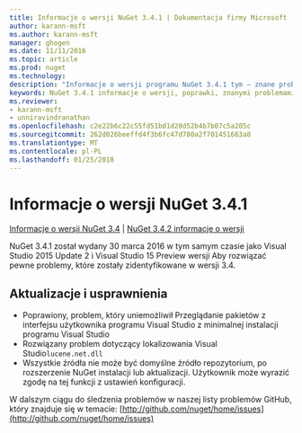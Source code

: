```yaml
---
title: Informacje o wersji NuGet 3.4.1 | Dokumentacja firmy Microsoft
author: karann-msft
ms.author: karann-msft
manager: ghogen
ms.date: 11/11/2016
ms.topic: article
ms.prod: nuget
ms.technology: 
description: "Informacje o wersji programu NuGet 3.4.1 tym — znane problemy, poprawki, dodatkowe funkcje i dcr."
keywords: NuGet 3.4.1 informacje o wersji, poprawki, znanymi problemami, nowe funkcje, dcr
ms.reviewer:
- karann-msft
- unniravindranathan
ms.openlocfilehash: c2e22b6c22c55fd51bd1d20d52b4b7b07c5a205c
ms.sourcegitcommit: 262d026beeffd4f3b6fc47d780a2f701451663a8
ms.translationtype: MT
ms.contentlocale: pl-PL
ms.lasthandoff: 01/25/2018
---
```

# <a name="nuget-341-release-notes"></a>Informacje o wersji NuGet 3.4.1

[Informacje o wersji NuGet 3.4](../release-notes/nuget-3.4.md) | [NuGet 3.4.2 informacje o wersji](../release-notes/nuget-3.4.2.md)

NuGet 3.4.1 został wydany 30 marca 2016 w tym samym czasie jako Visual Studio 2015 Update 2 i Visual Studio 15 Preview wersji Aby rozwiązać pewne problemy, które zostały zidentyfikowane w wersji 3.4.

## <a name="updates-and-improvements"></a>Aktualizacje i usprawnienia

* Poprawiony, problem, który uniemożliwił Przeglądanie pakietów z interfejsu użytkownika programu Visual Studio z minimalnej instalacji programu Visual Studio
* Rozwiązany problem dotyczący lokalizowania Visual Studio`lucene.net.dll`
* Wszystkie źródła nie może być domyślne źródło repozytorium, po rozszerzenie NuGet instalacji lub aktualizacji.  Użytkownik może wyrazić zgodę na tej funkcji z ustawień konfiguracji.

W dalszym ciągu do śledzenia problemów w naszej listy problemów GitHub, który znajduje się w temacie: [http://github.com/nuget/home/issues](http://github.com/nuget/home/issues)
